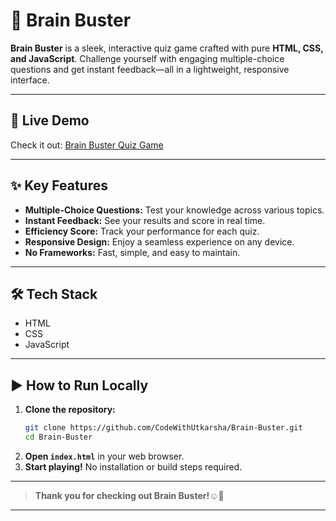 # 🧠 Brain Buster

**Brain Buster** is a sleek, interactive quiz game crafted with pure **HTML, CSS, and JavaScript**. Challenge yourself with engaging multiple-choice questions and get instant feedback—all in a lightweight, responsive interface.

---

## 🚀 Live Demo

Check it out: [Brain Buster Quiz Game](https://brain-buster-hvl5o6u4y-newp.vercel.app)

---

## ✨ Key Features

- **Multiple-Choice Questions:** Test your knowledge across various topics.
- **Instant Feedback:** See your results and score in real time.
- **Efficiency Score:** Track your performance for each quiz.
- **Responsive Design:** Enjoy a seamless experience on any device.
- **No Frameworks:** Fast, simple, and easy to maintain.

---

## 🛠 Tech Stack

- HTML
- CSS
- JavaScript

---

## ▶️ How to Run Locally

1. **Clone the repository:**
   ```bash
   git clone https://github.com/CodeWithUtkarsha/Brain-Buster.git
   cd Brain-Buster
   ```
2. **Open `index.html`** in your web browser.
3. **Start playing!** No installation or build steps required.

---


> **Thank you for checking out Brain Buster!☺️🧠**

---
